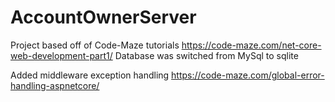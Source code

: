 # AccountOwnerServer
 
 Project based off of Code-Maze tutorials
  https://code-maze.com/net-core-web-development-part1/
  Database was switched from MySql to sqlite
   
 Added middleware exception handling
  https://code-maze.com/global-error-handling-aspnetcore/
